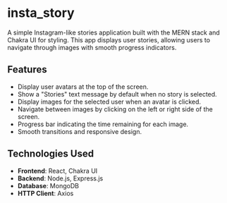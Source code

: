 # insta_story

A simple Instagram-like stories application built with the MERN stack and Chakra UI for styling. This app displays user stories, allowing users to navigate through images with smooth progress indicators.

## Features

- Display user avatars at the top of the screen.
- Show a "Stories" text message by default when no story is selected.
- Display images for the selected user when an avatar is clicked.
- Navigate between images by clicking on the left or right side of the screen.
- Progress bar indicating the time remaining for each image.
- Smooth transitions and responsive design.

## Technologies Used

- **Frontend**: React, Chakra UI
- **Backend**: Node.js, Express.js
- **Database**: MongoDB
- **HTTP Client**: Axios


   
